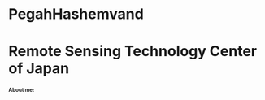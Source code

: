 # PegahHashemvand
<h1> Remote Sensing Technology Center of Japan </h1>
<h2 style="color:#A52A2; font-size:10px"> About me:</h2>
